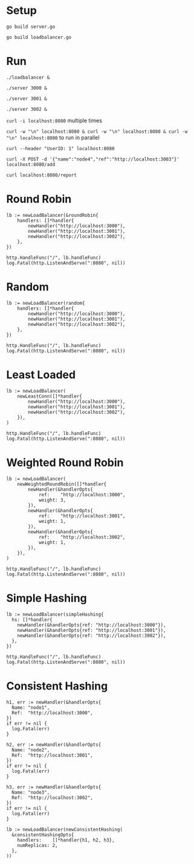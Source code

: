 # Setup

`go build server.go`

`go build loadbalancer.go`

# Run

`./loadbalancer &`

`./server 3000 &`

`./server 3001 &`

`./server 3002 &`

`curl -i localhost:8080` multiple times

`curl -w "\n" localhost:8080 & curl -w "\n" localhost:8080 & curl -w "\n" localhost:8080` to run in parallel

`curl --header "UserID: 1" localhost:8080`

`curl -X POST -d '{"name":"node4","ref":"http://localhost:3003"}' localhost:8080/add`

`curl localhost:8080/report`

# Round Robin

```golang
lb := newLoadBalancer(&roundRobin{
	handlers: []*handler{
		newHandler("http://localhost:3000"),
		newHandler("http://localhost:3001"),
		newHandler("http://localhost:3002"),
	},
})

http.HandleFunc("/", lb.handleFunc)
log.Fatal(http.ListenAndServe(":8080", nil))
```

# Random

```golang
lb := newLoadBalancer(random{
	handlers: []*handler{
		newHandler("http://localhost:3000"),
		newHandler("http://localhost:3001"),
		newHandler("http://localhost:3002"),
	},
})

http.HandleFunc("/", lb.handleFunc)
log.Fatal(http.ListenAndServe(":8080", nil))
```

# Least Loaded

```golang
lb := newLoadBalancer(
	newLeastConn([]*handler{
		newHandler("http://localhost:3000"),
		newHandler("http://localhost:3001"),
		newHandler("http://localhost:3002"),
	}),
)

http.HandleFunc("/", lb.handleFunc)
log.Fatal(http.ListenAndServe(":8080", nil))
```

# Weighted Round Robin

```golang
lb := newLoadBalancer(
	newWeightedRoundRobin([]*handler{
		newHandler(&handlerOpts{
			ref:    "http://localhost:3000",
			weight: 3,
		}),
		newHandler(&handlerOpts{
			ref:    "http://localhost:3001",
			weight: 1,
		}),
		newHandler(&handlerOpts{
			ref:    "http://localhost:3002",
			weight: 1,
		}),
	}),
)

http.HandleFunc("/", lb.handleFunc)
log.Fatal(http.ListenAndServe(":8080", nil))
```

# Simple Hashing

```golang
lb := newLoadBalancer(simpleHashing{
  hs: []*handler{
    newHandler(&handlerOpts{ref: "http://localhost:3000"}),
    newHandler(&handlerOpts{ref: "http://localhost:3001"}),
    newHandler(&handlerOpts{ref: "http://localhost:3002"}),
  },
})

http.HandleFunc("/", lb.handleFunc)
log.Fatal(http.ListenAndServe(":8080", nil))
```

# Consistent Hashing

```golang
h1, err := newHandler(&handlerOpts{
  Name: "node1",
  Ref:  "http://localhost:3000",
})
if err != nil {
  log.Fatal(err)
}

h2, err := newHandler(&handlerOpts{
  Name: "node2",
  Ref:  "http://localhost:3001",
})
if err != nil {
  log.Fatal(err)
}

h3, err := newHandler(&handlerOpts{
  Name: "node3",
  Ref:  "http://localhost:3002",
})
if err != nil {
  log.Fatal(err)
}

lb := newLoadBalancer(newConsistentHashing(
  &consistentHashingOpts{
    handlers:    []*handler{h1, h2, h3},
    numReplicas: 2,
  },
))
```
